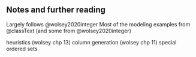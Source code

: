 ## Notes and further reading

Largely follows @wolsey2020integer
Most of the modeling examples from @classText (and some from @wolsey2020integer)

heuristics (wolsey chp 13)
column generation (wolsey chp 11)
special ordered sets